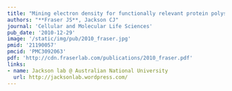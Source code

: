 ```yaml
---
title: "Mining electron density for functionally relevant protein polysterism in crystal structures"
authors: "**Fraser JS**, Jackson CJ"
journal: 'Cellular and Molecular Life Sciences'
pub_date: '2010-12-29'
image: '/static/img/pub/2010_fraser.jpg'
pmid: '21190057'
pmcid: 'PMC3092063'
pdf: 'http://cdn.fraserlab.com/publications/2010_fraser.pdf'
links:
- name: Jackson lab @ Australian National University
  url: http://jacksonlab.wordpress.com/
---
```

